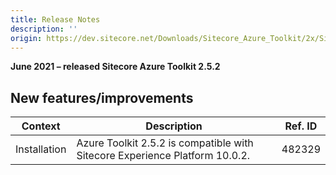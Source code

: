 ```yaml
---
title: Release Notes
description: ''
origin: https://dev.sitecore.net/Downloads/Sitecore_Azure_Toolkit/2x/Sitecore_Azure_Toolkit_252/Release_Notes
---
```


**June 2021 – released Sitecore Azure Toolkit 2.5.2**

## New features/improvements

 | Context | Description | Ref. ID |
 | --- | --- | --- |
 | Installation | ​​Azure Toolkit 2.5.2 is compatible with Sitecore Experience Platform 10.0.2. | 482329 |